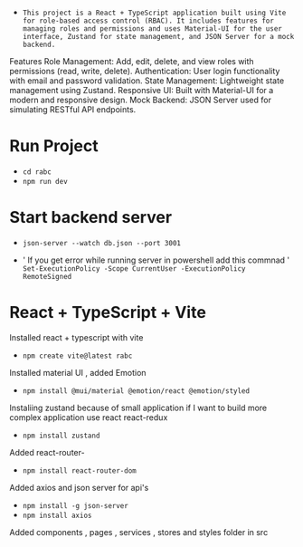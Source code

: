 - `This project is a React + TypeScript application built using Vite for role-based access control (RBAC). It includes features for managing roles and permissions and uses Material-UI for the user interface, Zustand for state management, and JSON Server for a mock backend.`

Features
Role Management: Add, edit, delete, and view roles with permissions (read, write, delete).
Authentication: User login functionality with email and password validation.
State Management: Lightweight state management using Zustand.
Responsive UI: Built with Material-UI for a modern and responsive design.
Mock Backend: JSON Server used for simulating RESTful API endpoints.

# Run Project 

- `cd rabc`
- `npm run dev`

# Start backend server 

- `json-server --watch db.json --port 3001`

- ' If you get error while running server in powershell add this commnad '
`Set-ExecutionPolicy -Scope CurrentUser -ExecutionPolicy RemoteSigned`

# React + TypeScript + Vite

Installed react + typescript with vite

- `npm create vite@latest rabc`

Installed material UI , added Emotion

- `npm install @mui/material @emotion/react @emotion/styled`

Instaliing zustand because of small application if I want to build more complex application use
react react-redux

- `npm install zustand`

Added react-router-

- `npm install react-router-dom`

Added axios and json server for api's 

- `npm install -g json-server`
- `npm install axios`

Added components , pages , services , stores and styles folder in src 